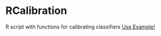 # RCalibration

R script with functions for calibrating classifiers
[Use Example!](docs/RCalibration_Jupyter.ipynb)
